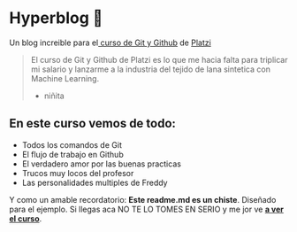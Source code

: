 # Hyperblog 💚

Un blog increible para el[ curso de Git y Github](https://platzi.com/clases/git-github/ " curso de Git y Github") de [Platzi](https://platzi.com/ "Platzi")

> El curso de Git y Github de Platzi es lo que me hacia falta para triplicar mi salario y lanzarme a la industria del tejido de lana sintetica con Machine Learning.
>
> - niñita

## En este curso vemos de todo:

- Todos los comandos de Git
- El flujo de trabajo en Github
- El verdadero amor por las buenas practicas
- Trucos muy locos del profesor
- Las personalidades multiples de Freddy

Y como un amable recordatorio: **Este readme.md es un chiste**. Diseñado para el ejemplo. Si llegas aca NO TE LO TOMES EN SERIO y me jor ve [**a ver el curso**](https://platzi.com/clases/git-github/ "a ver el curso").
